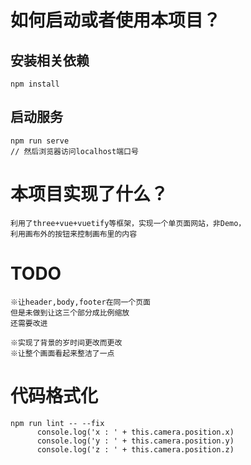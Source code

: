 # 如何启动或者使用本项目？
## 安装相关依赖
```
npm install
```
## 启动服务
```
npm run serve
// 然后浏览器访问localhost端口号
```

# 本项目实现了什么？
```
利用了three+vue+vuetify等框架，实现一个单页面网站，非Demo，
利用画布外的按钮来控制画布里的内容
```

# TODO
```
※让header,body,footer在同一个页面
但是未做到让这三个部分成比例缩放
还需要改进
```
```
※实现了背景的岁时间更改而更改
※让整个画面看起来整洁了一点
```

# 代码格式化
```
npm run lint -- --fix
      console.log('x : ' + this.camera.position.x)
      console.log('y : ' + this.camera.position.y)
      console.log('z : ' + this.camera.position.z)
```